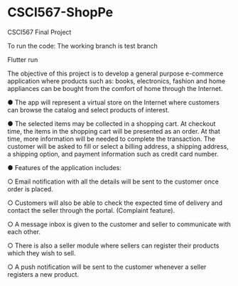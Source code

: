 # CSCI567-ShopPe
CSCI567 Final Project

To run the code:
The working branch is test branch
  
  Flutter run
  

The objective of this project is to develop a general purpose e-commerce
application where products such as: books, electronics, fashion and home
appliances can be bought from the comfort of home through the Internet.

● The app will represent a virtual store on the Internet where customers can
browse the catalog and select products of interest.

● The selected items may be collected in a shopping cart. At checkout time, the
items in the shopping cart will be presented as an order. At that time, more
information will be needed to complete the transaction. The customer will be
asked to fill or select a billing address, a shipping address, a shipping option, and
payment information such as credit card number.

● Features of the application includes:

○ Email notification with all the details will be sent to the customer once
order is placed.

○ Customers will also be able to check the expected time of delivery and
contact the seller through the portal. (Complaint feature).

○ A message inbox is given to the customer and seller to communicate with
each other.

○ There is also a seller module where sellers can register their products
which they wish to sell.

○ A push notification will be sent to the customer whenever a seller
registers a new product.
